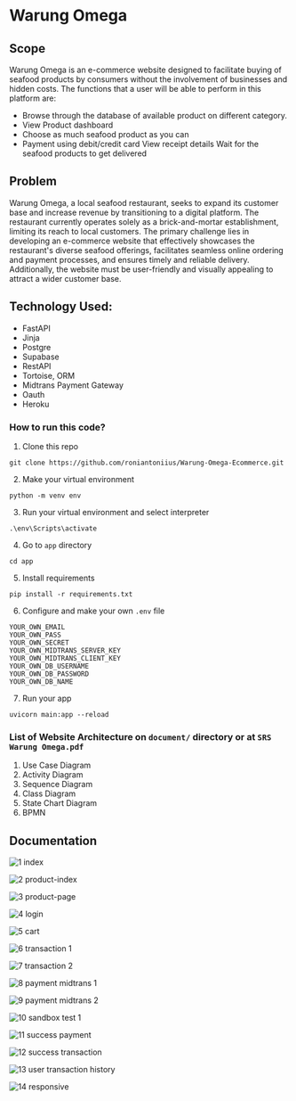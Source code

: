 # Warung Omega

## Scope
Warung Omega is an e-commerce website designed to facilitate buying of seafood products by consumers without the involvement of businesses and hidden costs. The functions that a user will be able to perform in this platform are:
- Browse through the database of available product on different category.
- View Product dashboard
- Choose as much seafood product as you can
- Payment using debit/credit card
View receipt details
Wait for the seafood products to get delivered

## Problem
Warung Omega, a local seafood restaurant, seeks to expand its customer base and increase revenue by transitioning to a digital platform. The restaurant currently operates solely as a brick-and-mortar establishment, limiting its reach to local customers. The primary challenge lies in developing an e-commerce website that effectively showcases the restaurant's diverse seafood offerings, facilitates seamless online ordering and payment processes, and ensures timely and reliable delivery. Additionally, the website must be user-friendly and visually appealing to attract a wider customer base.

## Technology Used:
- FastAPI
- Jinja
- Postgre
- Supabase
- RestAPI
- Tortoise, ORM
- Midtrans Payment Gateway
- Oauth
- Heroku

### How to run this code?
1. Clone this repo
```
git clone https://github.com/roniantoniius/Warung-Omega-Ecommerce.git
```

2. Make your virtual environment
```
python -m venv env
```

3. Run your virtual environment and select interpreter
```
.\env\Scripts\activate
```

4. Go to `app` directory
```
cd app
```

5. Install requirements
```
pip install -r requirements.txt
```

6. Configure and make your own `.env` file
```
YOUR_OWN_EMAIL
YOUR_OWN_PASS
YOUR_OWN_SECRET
YOUR_OWN_MIDTRANS_SERVER_KEY
YOUR_OWN_MIDTRANS_CLIENT_KEY
YOUR_OWN_DB_USERNAME
YOUR_OWN_DB_PASSWORD
YOUR_OWN_DB_NAME
```

7. Run your app
```
uvicorn main:app --reload
```

### List of Website Architecture on `document/` directory or at `SRS Warung Omega.pdf`
1. Use Case Diagram
2. Activity Diagram
3. Sequence Diagram
4. Class Diagram
5. State Chart Diagram
6. BPMN

## Documentation


![1  index](https://github.com/user-attachments/assets/fe1e21ad-02b8-43c5-8675-ad366c331a79)

![2  product-index](https://github.com/user-attachments/assets/42f864d1-8b97-403c-8af5-aed32a1b5318)

![3  product-page](https://github.com/user-attachments/assets/7f7ff4aa-014f-4990-a481-1ef84359964e)

![4  login](https://github.com/user-attachments/assets/e6b44ffc-f6eb-49e7-98cf-8f06367056e5)

![5  cart](https://github.com/user-attachments/assets/5164901f-1f3a-43ea-b151-5869623f1c9b)

![6  transaction 1](https://github.com/user-attachments/assets/b74c9af6-2d78-4bf7-a27e-100307c1061d)

![7  transaction 2](https://github.com/user-attachments/assets/18503262-6b88-4c94-8c44-a47cbbcd7a15)

![8  payment midtrans 1](https://github.com/user-attachments/assets/6b77581f-5203-4659-ae05-2bcf0fee9bd8)

![9  payment midtrans 2](https://github.com/user-attachments/assets/03758362-defc-490c-8238-ec00387f748c)

![10  sandbox test 1](https://github.com/user-attachments/assets/723efbe3-0bc1-429e-b9f1-0c4e2254b3ff)

![11  success payment](https://github.com/user-attachments/assets/cca8a208-4f7e-4e65-a6b9-f0277627d08c)

![12  success transaction](https://github.com/user-attachments/assets/71aa5b9f-f5e0-4c09-a8d8-c26fd6d3ed98)

![13  user transaction history](https://github.com/user-attachments/assets/bef66779-4a5a-42cc-96cf-351b40fcf2e9)

![14  responsive](https://github.com/user-attachments/assets/203b2c14-498a-4e0b-b06c-ab5a782bd971)
